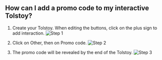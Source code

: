 ## How can I add a promo code to my interactive Tolstoy?

1. Create your Tolstoy. When editing the buttons, click on the plus sign to add interaction. ![Step 1](https://downloads.intercomcdn.com/i/o/888932474/ff52fd691fbc2ed170991a38/image.png)

2. Click on Other, then on Promo code. ![Step 2](https://downloads.intercomcdn.com/i/o/888932918/fa2752163744fec699a46bb4/image.png)

3. The promo code will be revealed by the end of the Tolstoy. ![Step 3](https://downloads.intercomcdn.com/i/o/888934250/8a861748d003052c96ecc9e7/image.png)
